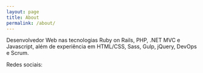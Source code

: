 ```yaml
---
layout: page
title: About
permalink: /about/
---
```


Desenvolvedor Web nas tecnologias Ruby on Rails, PHP, .NET MVC e Javascript, além de experiência em HTML/CSS, Sass, Gulp, jQuery, DevOps e Scrum.

Redes sociais:
